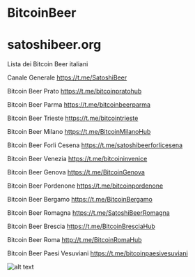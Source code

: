 # BitcoinBeer

# satoshibeer.org
Lista dei Bitcoin Beer italiani

Canale Generale https://t.me/SatoshiBeer

Bitcoin Beer Prato https://t.me/bitcoinpratohub

Bitcoin Beer Parma https://t.me/bitcoinbeerparma

Bitcoin Beer Trieste https://t.me/bitcointrieste

Bitcoin Beer Milano https://t.me/BitcoinMilanoHub

Bitcoin Beer Forli Cesena https://t.me/satoshibeerforlicesena

Bitcoin Beer Venezia https://t.me/bitcoininvenice

Bitcoin Beer Genova https://t.me/BitcoinGenova

Bitcoin Beer Pordenone https://t.me/bitcoinpordenone

Bitcoin Beer Bergamo https://t.me/BitcoinBergamo

Bitcoin Beer Romagna https://t.me/SatoshiBeerRomagna

Bitcoin Beer Brescia https://t.me/BitcoinBresciaHub

Bitcoin Beer Roma http://t.me/BitcoinRomaHub

Bitcoin Beer Paesi Vesuviani https://t.me/bitcoinpaesivesuviani


![alt text](https://github.com/Mendace/satoshibeer.org/blob/main/assets/tappo.png?raw=true) 

